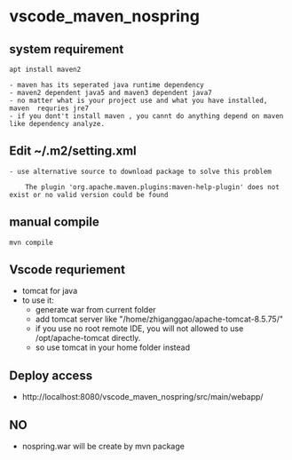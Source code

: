 # vscode_maven_nospring
## system requirement
```
apt install maven2
```
    - maven has its seperated java runtime dependency
    - maven2 dependent java5 and maven3 dependent java7
    - no matter what is your project use and what you have installed, maven  requries jre7
    - if you dont't install maven , you cannt do anything depend on maven like dependency analyze.
## Edit ~/.m2/setting.xml
    - use alternative source to download package to solve this problem
```
    The plugin 'org.apache.maven.plugins:maven-help-plugin' does not exist or no valid version could be found
```
## manual compile
```
mvn compile
```

## Vscode requriement
- tomcat for java
- to use it:
    - generate war from current folder
    - add tomcat server like "/home/zhiganggao/apache-tomcat-8.5.75/"
    - if you use no root remote IDE, you will not allowed to use /opt/apache-tomcat directly.
    - so use tomcat in your home folder instead

## Deploy access
- http://localhost:8080/vscode_maven_nospring/src/main/webapp/

## NO
- nospring.war will be create by mvn package